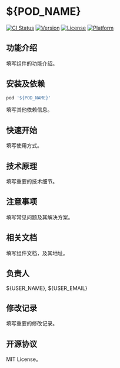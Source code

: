 # ${POD_NAME}

[![CI Status](https://img.shields.io/travis/${USER_NAME}/${REPO_NAME}.svg?style=flat)](https://travis-ci.org/${USER_NAME}/${REPO_NAME})
[![Version](https://img.shields.io/cocoapods/v/${POD_NAME}.svg?style=flat)](https://cocoapods.org/pods/${POD_NAME})
[![License](https://img.shields.io/cocoapods/l/${POD_NAME}.svg?style=flat)](https://cocoapods.org/pods/${POD_NAME})
[![Platform](https://img.shields.io/cocoapods/p/${POD_NAME}.svg?style=flat)](https://cocoapods.org/pods/${POD_NAME})

## 功能介绍

填写组件的功能介绍。

## 安装及依赖

```ruby
pod '${POD_NAME}'
```
填写其他依赖信息。

## 快速开始

填写使用方式。

## 技术原理

填写重要的技术细节。

## 注意事项

填写常见问题及其解决方案。

## 相关文档

填写组件文档，及其地址。

## 负责人

${USER_NAME}, ${USER_EMAIL}

## 修改记录

填写重要的修改记录。

## 开源协议

MIT License。
